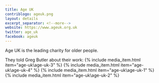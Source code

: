 ```yaml
---
title: Age UK
contriblogo: ageuk.png
layout: details
excerpt_separator: <!--more-->
website: https://www.ageuk.org.uk
twitter: age_uk
facebook: ageuk
---
```

Age UK is the leading charity for older people.
<!--more-->

They told Greg Butler about their work:
{% include media_item.html item="age-uk\age-uk-3" %}
{% include media_item.html item="age-uk\age-uk-4" %}
{% include media_item.html item="age-uk\age-uk-1" %}
{% include media_item.html item="age-uk\age-uk-2" %}